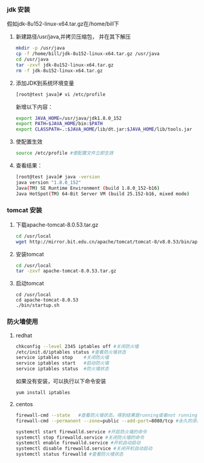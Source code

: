 ### **jdk 安装**
假如jdk-8u152-linux-x64.tar.gz在/home/bill下

1. 新建路径/usr/java,并拷贝压缩包， 并在其下解压 
    ```bash
    mkdir -p /usr/java
    cp -f /home/bill/jdk-8u152-linux-x64.tar.gz /usr/java
    cd /usr/java
    tar -zxvf jdk-8u152-linux-x64.tar.gz
    rm -f jdk-8u152-linux-x64.tar.gz
    ```
2. 添加JDK到系统环境变量 
    ```bash
    [root@test java]# vi /etc/profile 
    ```
    新增以下内容： 
    ```bash
    export JAVA_HOME=/usr/java/jdk1.8.0_152
    export PATH=$JAVA_HOME/bin:$PATH 
    export CLASSPATH=.:$JAVA_HOME/lib/dt.jar:$JAVA_HOME/lib/tools.jar 
    ```
3. 使配置生效 
    ```bash
    source /etc/profile #使配置文件立即生效 
    ```
4.  查看结果：
    ```bash
    [root@test java]# java -version 
    java version "1.8.0_152"
    Java(TM) SE Runtime Environment (build 1.8.0_152-b16)
    Java HotSpot(TM) 64-Bit Server VM (build 25.152-b16, mixed mode)
    ```

### **tomcat 安装**

1. 下载apache-tomcat-8.0.53.tar.gz
    ```bash
    cd /usr/local
    wget http://mirror.bit.edu.cn/apache/tomcat/tomcat-8/v8.0.53/bin/apache-tomcat-8.0.53.tar.gz
    ```
2. 安装tomcat
    ```bash
    cd /usr/local
    tar -zxvf apache-tomcat-8.0.53.tar.gz
    ```
3. 启动tomcat
    ```
    cd /usr/local
    cd apache-tomcat-8.0.53
    ./bin/startup.sh
    ```

### **防火墙使用**
1. redhat
    ```bash
    chkconfig --level 2345 iptables off #关闭防火墙
    /etc/init.d/iptables status #查看防火墙状态
    service iptables stop    #关闭防火墙
    service iptables start   #启动防火墙
    service iptables status  #防火墙状态
    ```
    如果没有安装，可以执行以下命令安装
    ```bash
    yum install iptables
    ```

2. centos
    ```bash
    firewall-cmd --state   #查看防火墙状态。得到结果是running或者not running
    firewall-cmd --permanent --zone=public --add-port=8080/tcp #永久的添加该端口。去掉--permanent则表示临时  

    systemctl start firewalld.service #开启防火墙的命令
    systemctl stop firewalld.service #关闭防火墙的命令
    systemctl enable firewalld.service #开机自动启动
    systemctl disable firewalld.service #关闭开机自动启动
    systemctl status firewalld #查看防火墙状态
    ```
